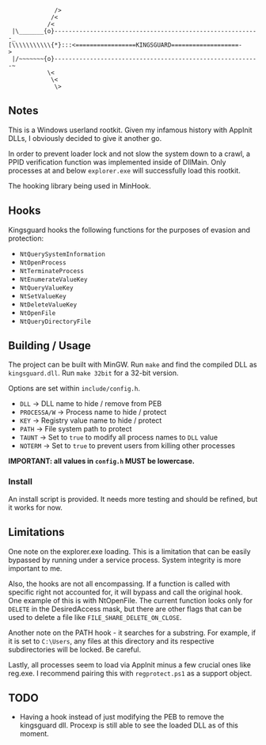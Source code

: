 
```

             />
            /<
           /<
 |\_______{o}----------------------------------------------------------_
[\\\\\\\\\\\{*}:::<=================KINGSGUARD===================-       >
 |/~~~~~~~{o}----------------------------------------------------------~
           \<
            \<          
             \>

```

## Notes
This is a Windows userland rootkit. Given my infamous history with AppInit DLLs, I obviously decided to give it another go. 

In order to prevent loader lock and not slow the system down to a crawl, a PPID verification function was implemented inside of DllMain. Only processes at and below `explorer.exe` will successfully load this rootkit. 

The hooking library being used in MinHook. 
## Hooks
Kingsguard hooks the following functions for the purposes of evasion and protection:
- `NtQuerySystemInformation`
- `NtOpenProcess`
- `NtTerminateProcess`
- `NtEnumerateValueKey`
- `NtQueryValueKey`
- `NtSetValueKey`
- `NtDeleteValueKey`
- `NtOpenFile`
- `NtQueryDirectoryFile`

## Building / Usage
The project can be built with MinGW. Run `make` and find the compiled DLL as `kingsguard.dll`. Run `make 32bit` for a 32-bit version.

Options are set within `include/config.h`. 
- `DLL` -> DLL name to hide / remove from PEB
- `PROCESSA/W` -> Process name to hide / protect
- `KEY` -> Registry value name to hide / protect
- `PATH` -> File system path to protect
- `TAUNT` -> Set to `true` to modify all process names to `DLL` value
- `NOTERM` -> Set to `true` to prevent users from killing other processes

**IMPORTANT: all values in `config.h` MUST be lowercase.**

### Install
An install script is provided. It needs more testing and should be refined, but it works for now.

## Limitations 
One note on the explorer.exe loading. This is a limitation that can be easily bypassed by running under a service process. System integrity is more important to me.

Also, the hooks are not all encompassing. If a function is called with specific right not accounted for, it will bypass and call the original hook. One example of this is with NtOpenFile. The current function looks only for `DELETE` in the DesiredAccess mask, but there are other flags that can be used to delete a file like `FILE_SHARE_DELETE_ON_CLOSE`.

Another note on the PATH hook - it searches for a substring. For example, if it is set to `C:\Users`, any files at this directory and its respective subdirectories will be locked. Be careful.

Lastly, all processes seem to load via AppInit minus a few crucial ones like reg.exe. I recommend pairing this with `regprotect.ps1` as a support object.

## TODO
- Having a hook instead of just modifying the PEB to remove the kingsguard dll. Procexp is still able to see the loaded DLL as of this moment.